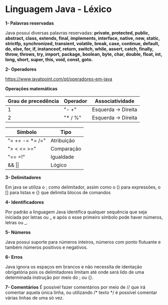 # Linguagem Java - Léxico 

**1- Palavras reservadas**

Java possui diversas palavras reservadas: **private, protected, public, abstract, class, extends, final, implements, interface, native, new, static, strictfp, synchronized, transient, volatile, break, case, continue, default, do, else, for, if, instanceof, return, switch, while, assert, catch, finally, throw, throws, try, import, package, boolean, byte, char, double, float, int, long, short, super, this, void, const, goto.**

**2- Operadores**

https://www.javatpoint.com/pt/operadores-em-java

**Operações matemáticas**
  
| Grau de precedência  | Operador | Associatividade |
| -------------------- | -------- | --------------- |
| 1 | "- +" | Esquerda -> Direita |
| 2 | "* / %" | Esquerda -> Direita |

| Símbolo | Tipo |
| ----| ---------- |
| "= += -= *= /=" | Atribuição |
| "> < <= >=" | Comparação |
| "== =!" | Igualdade |
| && \|\| | Lógico |


**3- Delimitadores**

Em java se utiliza  o ; como delimitador, assim como o () para expressões, o [] para listas e {} que delimita blocos de comandos

**4- Identificadores**

Por padrão a linguagem Java identifica qualquer sequência que seja iniciada por letras ou _ e após o esse primeiro símbolo pode haver números, letras ou _.

**5- Números**

Java possui suporte para números inteiros, números com ponto flutuante e também números positivos e negativos.

**6- Erros**

Java ignora os espaços em brancos e não necessita de identação obrigatória pois os delimitadores limitam até onde será lido de uma determinada instrução por meio do ; ou {}.

**7- Comentários**
É possível fazer comentários por meio de // que irá comentar aquela única linha, ou utilizando /* texto */ é possível comentar várias linhas de uma só vez.
